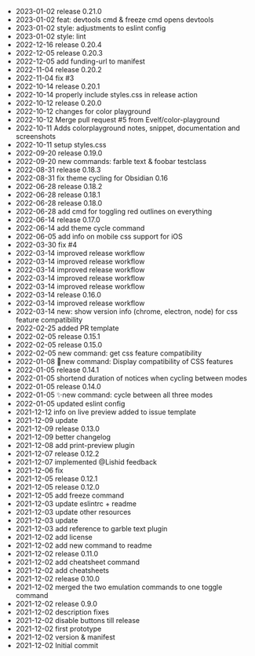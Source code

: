 - 2023-01-02	release 0.21.0
- 2023-01-02	feat: devtools cmd & freeze cmd opens devtools
- 2023-01-02	style: adjustments to eslint config
- 2023-01-02	style: lint
- 2022-12-16	release 0.20.4
- 2022-12-05	release 0.20.3
- 2022-12-05	add funding-url to manifest
- 2022-11-04	release 0.20.2
- 2022-11-04	fix #3
- 2022-10-14	release 0.20.1
- 2022-10-14	properly include styles.css in release action
- 2022-10-12	release 0.20.0
- 2022-10-12	changes for color playground
- 2022-10-12	Merge pull request #5 from Evelf/color-playground
- 2022-10-11	Adds colorplayground notes, snippet, documentation and screenshots
- 2022-10-11	setup styles.css
- 2022-09-20	release 0.19.0
- 2022-09-20	new commands: farble text & foobar testclass
- 2022-08-31	release 0.18.3
- 2022-08-31	fix theme cycling for Obsidian 0.16
- 2022-06-28	release 0.18.2
- 2022-06-28	release 0.18.1
- 2022-06-28	release 0.18.0
- 2022-06-28	add cmd for toggling red outlines on everything
- 2022-06-14	release 0.17.0
- 2022-06-14	add theme cycle command
- 2022-06-05	add info on mobile css support for iOS
- 2022-03-30	fix #4
- 2022-03-14	improved release workflow
- 2022-03-14	improved release workflow
- 2022-03-14	improved release workflow
- 2022-03-14	improved release workflow
- 2022-03-14	improved release workflow
- 2022-03-14	release 0.16.0
- 2022-03-14	improved release workflow
- 2022-03-14	new: show version info (chrome, electron, node) for css feature compatibility
- 2022-02-25	added PR template
- 2022-02-05	release 0.15.1
- 2022-02-05	release 0.15.0
- 2022-02-05	new command: get css feature compatibility
- 2022-01-08	🌟new command: Display compatibility of CSS features
- 2022-01-05	release 0.14.1
- 2022-01-05	shortend duration of notices when cycling between modes
- 2022-01-05	release 0.14.0
- 2022-01-05	✨new command: cycle between all three modes
- 2022-01-05	updated eslint config
- 2021-12-12	info on live preview added to issue template
- 2021-12-09	update
- 2021-12-09	release 0.13.0
- 2021-12-09	better changelog
- 2021-12-08	add print-preview plugin
- 2021-12-07	release 0.12.2
- 2021-12-07	implemented @Lishid feedback
- 2021-12-06	fix
- 2021-12-05	release 0.12.1
- 2021-12-05	release 0.12.0
- 2021-12-05	add freeze command
- 2021-12-03	update eslintrc + readme
- 2021-12-03	update other resources
- 2021-12-03	update
- 2021-12-03	add reference to garble text plugin
- 2021-12-02	add license
- 2021-12-02	add new command to readme
- 2021-12-02	release 0.11.0
- 2021-12-02	add cheatsheet command
- 2021-12-02	add cheatsheets
- 2021-12-02	release 0.10.0
- 2021-12-02	merged the two emulation commands to one toggle command
- 2021-12-02	release 0.9.0
- 2021-12-02	description fixes
- 2021-12-02	disable buttons till release
- 2021-12-02	first prototype
- 2021-12-02	version & manifest
- 2021-12-02	Initial commit
